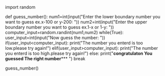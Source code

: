 import random

def guess_number():
    num1=int(input("Enter the lower boundary number you want to guess ex.x-100 or y-200: "))
    num2=int(input("Enter the upper boundary number you want to guess ex.1-x or 1-y:  "))
    computer_input=random.randint(num1,num2)
    while(True):
        user_input=int(input("Now guess the number: "))
        if(user_input<computer_input):
            print("The number you enterd is too low.please try again!")
        elif(user_input>computer_input):
            print("The number you enterd is too high.please try again!")
        else:
            print("****************congratulaton You guessed The right number******************* ")
            break
            
      
guess_number()
